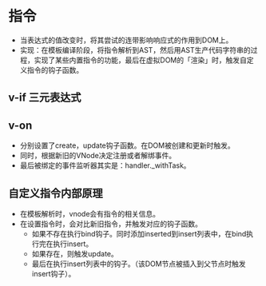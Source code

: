 # 指令
- 当表达式的值改变时，将其尝试的连带影响响应式的作用到DOM上。
- 实现：在模板编译阶段，将指令解析到AST，然后用AST生产代码字符串的过程，实现了某些内置指令的功能，最后在虚拟DOM的「渲染」时，触发自定义指令的钩子函数。

## v-if 三元表达式

## v-on 
- 分别设置了create，update钩子函数。在DOM被创建和更新时触发。
- 同时，根据新旧的VNode决定注册或者解绑事件。
- 最后被绑定的事件监听器其实是：handler._withTask。

## 自定义指令内部原理
- 在模板解析时，vnode会有指令的相关信息。
- 在设置指令时，会对比新旧指令，并触发对应的钩子函数。
  - 如果不存在执行bind钩子。同时添加inserted到insert列表中，在bind执行完在执行insert。
  - 如果存在，则触发update。
  - 最后在执行insert列表中的钩子。（该DOM节点被插入到父节点时触发insert钩子）。
